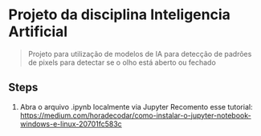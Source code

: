 # Projeto da disciplina Inteligencia Artificial

> Projeto para utilização de modelos de IA para detecção de padrões de pixels para detectar se o olho está aberto ou fechado

## Steps

1. Abra o arquivo .ipynb localmente via Jupyter
Recomento esse tutorial: https://medium.com/horadecodar/como-instalar-o-jupyter-notebook-windows-e-linux-20701fc583c
